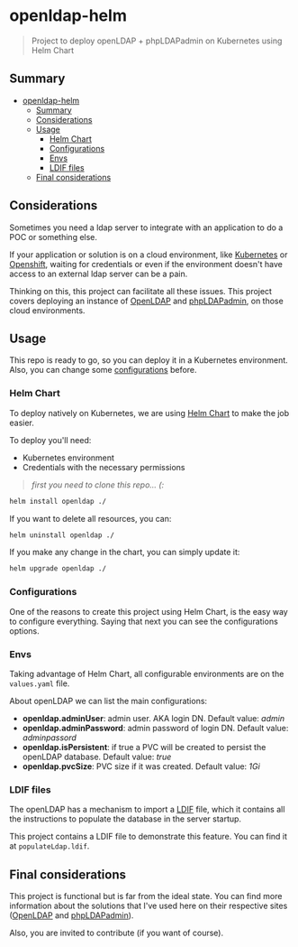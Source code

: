 # openldap-helm

> Project to deploy openLDAP + phpLDAPadmin on Kubernetes using Helm Chart

## Summary

- [openldap-helm](#openldap-helm)
  - [Summary](#summary)
  - [Considerations](#considerations)
  - [Usage](#usage)
    - [Helm Chart](#helm-chart)
    - [Configurations](#configurations)
    - [Envs](#envs)
    - [LDIF files](#ldif-files)
  - [Final considerations](#final-considerations)

## Considerations

Sometimes you need a ldap server to integrate with an application to do a POC or something else.

If your application or solution is on a cloud environment, like [Kubernetes](https://kubernetes.io/) or [Openshift](https://www.redhat.com/en/technologies/cloud-computing/openshift), waiting for credentials or even if the environment doesn't have access to an external ldap server can be a pain.

Thinking on this, this project can facilitate all these issues. This project covers deploying an instance of [OpenLDAP](https://hub.docker.com/r/bitnami/openldap/) and [phpLDAPadmin](https://github.com/osixia/docker-phpLDAPadmin), on those cloud environments.

## Usage

This repo is ready to go, so you can deploy it in a Kubernetes environment. Also, you can change some [configurations](#configurations) before.

### Helm Chart

To deploy natively on Kubernetes, we are using [Helm Chart](https://helm.sh/) to make the job easier.

To deploy you'll need:
- Kubernetes environment
- Credentials with the necessary permissions

> *first you need to clone this repo... (:*

```sh
helm install openldap ./
```

If you want to delete all resources, you can:

```sh
helm uninstall openldap ./
```

If you make any change in the chart, you can simply update it:

```sh
helm upgrade openldap ./
```

### Configurations

One of the reasons to create this project using Helm Chart, is the easy way to configure everything. Saying that next you can see the configurations options.

### Envs

Taking advantage of Helm Chart, all configurable environments are on the `values.yaml` file.

About openLDAP we can list the main configurations:
- **openldap.adminUser**: admin user. AKA login DN. Default value: *admin*
- **openldap.adminPassword**: admin password of login DN. Default value: *adminpassord*
- **openldap.isPersistent**: if true a PVC will be created to persist the openLDAP database. Default value: *true*
- **openldap.pvcSize**: PVC size if it was created. Default value: *1Gi*

### LDIF files

The openLDAP has a mechanism to import a [LDIF](https://ldap.com/ldif-the-ldap-data-interchange-format/) file, which it contains all the instructions to populate the database in the server startup.

This project contains a LDIF file to demonstrate this feature. You can find it at `populateLdap.ldif`.

## Final considerations

This project is functional but is far from the ideal state. You can find more information about the solutions that I've used here on their respective sites ([OpenLDAP](https://hub.docker.com/r/bitnami/openldap/) and [phpLDAPadmin](https://github.com/osixia/docker-phpLDAPadmin)).

Also, you are invited to contribute (if you want of course).